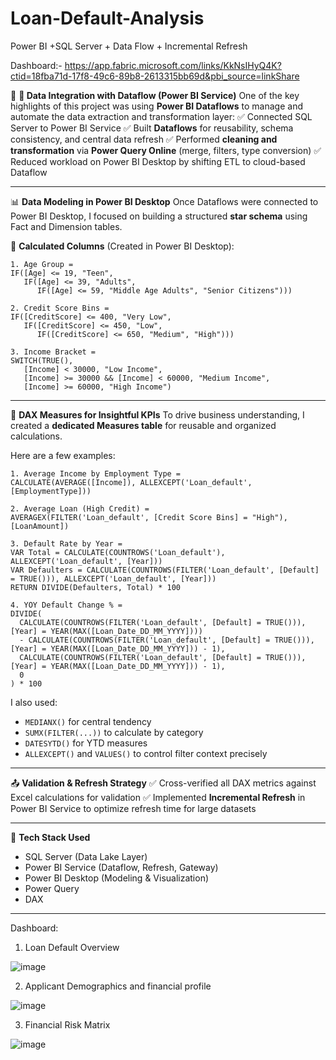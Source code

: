 # Loan-Default-Analysis
Power BI +SQL Server + Data Flow + Incremental Refresh

Dashboard:- https://app.fabric.microsoft.com/links/KkNsIHyQ4K?ctid=18fba71d-17f8-49c6-89b8-2613315bb69d&pbi_source=linkShare

📌 **🔗 Data Integration with Dataflow (Power BI Service)**
One of the key highlights of this project was using **Power BI Dataflows** to manage and automate the data extraction and transformation layer:
✅ Connected SQL Server to Power BI Service
✅ Built **Dataflows** for reusability, schema consistency, and central data refresh
✅ Performed **cleaning and transformation** via **Power Query Online** (merge, filters, type conversion)
✅ Reduced workload on Power BI Desktop by shifting ETL to cloud-based Dataflow

---

📊 **Data Modeling in Power BI Desktop**
Once Dataflows were connected to Power BI Desktop, I focused on building a structured **star schema** using Fact and Dimension tables.

🧮 **Calculated Columns** (Created in Power BI Desktop):

```DAX
1. Age Group =
IF([Age] <= 19, "Teen",
   IF([Age] <= 39, "Adults",
      IF([Age] <= 59, "Middle Age Adults", "Senior Citizens")))

2. Credit Score Bins =
IF([CreditScore] <= 400, "Very Low",
   IF([CreditScore] <= 450, "Low",
      IF([CreditScore] <= 650, "Medium", "High")))

3. Income Bracket =
SWITCH(TRUE(),
   [Income] < 30000, "Low Income",
   [Income] >= 30000 && [Income] < 60000, "Medium Income",
   [Income] >= 60000, "High Income")
```

---

📐 **DAX Measures for Insightful KPIs**
To drive business understanding, I created a **dedicated Measures table** for reusable and organized calculations.

Here are a few examples:

```DAX
1. Average Income by Employment Type =
CALCULATE(AVERAGE([Income]), ALLEXCEPT('Loan_default', [EmploymentType]))

2. Average Loan (High Credit) =
AVERAGEX(FILTER('Loan_default', [Credit Score Bins] = "High"), [LoanAmount])

3. Default Rate by Year =
VAR Total = CALCULATE(COUNTROWS('Loan_default'), ALLEXCEPT('Loan_default', [Year]))
VAR Defaulters = CALCULATE(COUNTROWS(FILTER('Loan_default', [Default] = TRUE())), ALLEXCEPT('Loan_default', [Year]))
RETURN DIVIDE(Defaulters, Total) * 100

4. YOY Default Change % =
DIVIDE(
  CALCULATE(COUNTROWS(FILTER('Loan_default', [Default] = TRUE())), [Year] = YEAR(MAX([Loan_Date_DD_MM_YYYY])))
  - CALCULATE(COUNTROWS(FILTER('Loan_default', [Default] = TRUE())), [Year] = YEAR(MAX([Loan_Date_DD_MM_YYYY])) - 1),
  CALCULATE(COUNTROWS(FILTER('Loan_default', [Default] = TRUE())), [Year] = YEAR(MAX([Loan_Date_DD_MM_YYYY])) - 1),
  0
) * 100
```

I also used:

* `MEDIANX()` for central tendency
* `SUMX(FILTER(...))` to calculate by category
* `DATESYTD()` for YTD measures
* `ALLEXCEPT()` and `VALUES()` to control filter context precisely

---

📤 **Validation & Refresh Strategy**
✅ Cross-verified all DAX metrics against Excel calculations for validation
✅ Implemented **Incremental Refresh** in Power BI Service to optimize refresh time for large datasets

---

🔧 **Tech Stack Used**

* SQL Server (Data Lake Layer)
* Power BI Service (Dataflow, Refresh, Gateway)
* Power BI Desktop (Modeling & Visualization)
* Power Query
* DAX

---

Dashboard:

1. Loan Default Overview

![image](https://github.com/user-attachments/assets/2d7dd582-208a-4c06-9f48-5d5cc83b4335)


2. Applicant Demographics and financial profile

![image](https://github.com/user-attachments/assets/1a0a3e9a-8e90-4c30-86ef-018ad2f05f78)

3. Financial Risk Matrix

![image](https://github.com/user-attachments/assets/52147fe1-d8e1-4be1-94f4-125f7e63b9e8)



